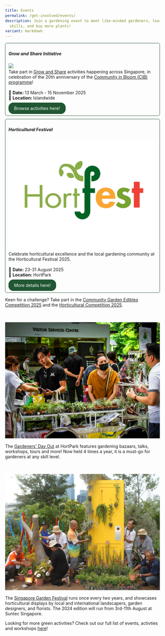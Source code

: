 ```yaml
---
title: Events
permalink: /get-involved/events/
description: Join a gardening event to meet like-minded gardeners, learn new
  skills, and buy more plants!
variant: markdown
---
```

<style>
	.wrapper {
		display: grid;
		grid-template-columns: repeat(auto-fit, minmax(250px, 1fr));
		grid-template-rows: auto-fit;
		column-gap: 10px;
		row-gap: 10px;
	}

	.box {
		border: solid 1px #215732 ;
		border-radius: 5px;
		padding: 5px 10px 15px 10px;
	}
		
		  .button-primary {
    background-color: #215732;
    border: 2px solid #215732;
    padding: 0.5rem 1rem;
  	border-radius: 1rem;
    color: white !important;
	  text-decoration: none !important;
  }
</style>

<div class="wrapper">
  <div class="box">
		<h5>Grow and Share Initiative</h5>
		<img src="/images/CIB20/grownshare_event_card.png"><br>
		Take part in <a href="/grow-and-share-initiative/">Grow and Share</a> activities happening across Singapore, in celebration of the 20th anniversary of the <a href="/get-involved/community-gardens/">Community in Bloom (CIB) programme</a>!<br><br>
		📆 <b>Date: </b>13 March - 15 November 2025<br>
		🌳 <b>Location: </b>Islandwide<br><br>
		<a class="button-primary" href="/explore-g-s-events/">Browse activities here!</a>
	</div>
	<div class="box">
		<h5>Horticultural Festival</h5>
		<img src="/images/HortFest%20images/hortfest_event_card.png"><br>
		Celebrate horticultural excellence and the local gardening community at the Horticultural Festival 2025.<br><br>
		📆 <b>Date: </b>23-31 August 2025<br>
		🌳 <b>Location: </b>HortPark<br><br>
				<a class="button-primary" href="”/hortfest-2025/&quot;">More details here!</a>
	</div>
</div>



<p></p>
<p>Keen for a challenge? Take part in the <a href="/community-garden-edibles-competition-2025/">Community Garden Edibles Competition 2025</a> and the <a href="/&quot;/horticultural-competition-2025/&quot;">Horticultural Competition 2025</a>.


<br><br>
<img title="The marketplace at Gardener's Day Out. Photo by NParks." src="/images/Gardeners/gdo%20marketplace%20(4).jpg">
</p><p>The <a href="https://www.nparks.gov.sg/gdo">Gardeners' Day Out</a> at HortPark features gardening bazaars, talks, workshops, tours and more! Now held 4 times a year, it is a must-go for gardeners at any skill level.</p>
<br><br>




<img title="Community Gardeners from the Northwest CDC arranging plants in their show garden at the 2016 edition of the Singapore Garden Festival. Photo by NParks." src="/images/Gardeners/GeneralMaintainence_JacChua%20(11).jpg">
<p>The <a href="https://sgf.nparks.gov.sg/">Singapore Garden Festival</a> runs once every two years, and showcases horticultural displays by local and international landscapers, garden designers, and florists. The 2024 edition will run from 3rd-11th August at Suntec Singapore.</p>
<p>Looking for more green activities? Check out our full list of events, activties and workshops <a href="https://www.nparks.gov.sg/visit/events">here</a>!</p>